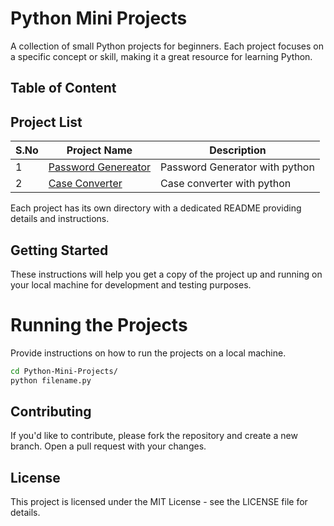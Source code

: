 # Python Mini Projects

A collection of small Python projects for beginners. Each project focuses on a specific concept or skill, making it a great resource for learning Python.

## Table of Content
## Project List

| S.No   | Project Name                     | Description                                      |
| --- | -------------------------------- | ------------------------------------------------ |
| 1   | [Password Genereator](https://github.com/AbinandhMJ/Python-Mini-Projects/blob/master/password-generator.py)   | Password Generator  with python                      |
| 2   | [Case Converter](https://github.com/AbinandhMJ/Python-Mini-Projects/blob/master/Caseconverter.py)   | Case converter with python                      |

Each project has its own directory with a dedicated README providing details and instructions.

## Getting Started

These instructions will help you get a copy of the project up and running on your local machine for development and testing purposes.

# Running the Projects
Provide instructions on how to run the projects on a local machine.
```` bash
cd Python-Mini-Projects/
python filename.py
`````

## Contributing
If you'd like to contribute, please fork the repository and create a new branch. Open a pull request with your changes.

## License
This project is licensed under the MIT License - see the LICENSE file for details.
